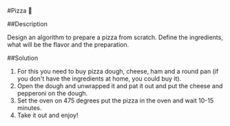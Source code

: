#Pizza 🍕

##Description

Design an algorithm to prepare a pizza from scratch. Define the ingredients, what will be the flavor and the preparation.

##Solution

1. For this you need to buy pizza dough, cheese, ham and a round pan (if you don't have the ingredients at home, you could buy it).
2. Open the dough and unwrapped it and pat it out and put the cheese and pepperoni on the dough.
3. Set the oven on 475 degrees put the pizza in the oven and wait 10-15 minutes.
4. Take it out and enjoy!

